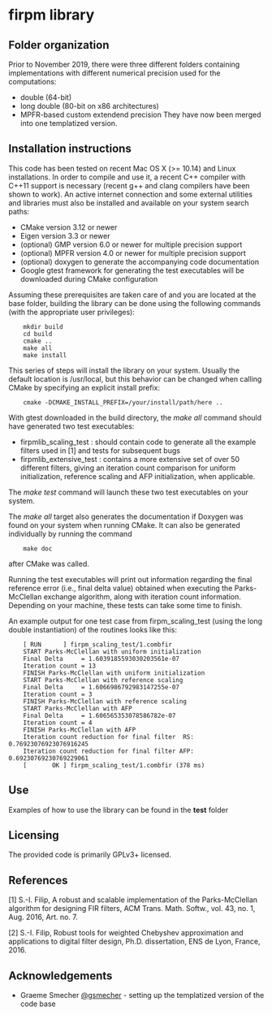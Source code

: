 firpm library
==================================

## Folder organization

Prior to November 2019, there were three different folders containing
implementations with different numerical precision used for the computations:
* double (64-bit)
* long double (80-bit on x86 architectures)
* MPFR-based custom extendend precision
They have now been merged into one templatized version.

## Installation instructions

This code has been tested on recent Mac OS X (>= 10.14) and Linux installations. 
In order to compile and use it, a recent C++ compiler with C++11 support is necessary
(recent g++ and clang compilers have been shown to work). An active internet 
connection and some external utilities and libraries must also be installed and
available on your system search paths:
* CMake version 3.12 or newer
* Eigen version 3.3 or newer
* (optional) GMP version 6.0 or newer for multiple precision support
* (optional) MPFR version 4.0 or newer for multiple precision support
* (optional) doxygen to generate the accompanying code documentation
* Google gtest framework for generating the test executables will be downloaded during CMake configuration

Assuming these prerequisites are taken care of and you are located at the base
folder, building the library can be done using the following commands 
(with the appropriate user privileges):

        mkdir build
        cd build
        cmake ..
        make all
        make install

This series of steps will install the library on your system. Usually the default 
location is /usr/local, but this behavior can be changed when calling CMake by 
specifying an explicit install prefix:

        cmake -DCMAKE_INSTALL_PREFIX=/your/install/path/here ..


With gtest downloaded in the build directory, the *make all* command should 
have generated two test executables:
* firpmlib_scaling_test : should contain code to generate all the example filters used in [1] and tests for subsequent bugs
* firpmlib_extensive_test : contains a more extensive set of over 50 different filters, giving an iteration count comparison for uniform initialization, reference scaling and AFP initialization, when applicable.

The *make test* command will launch these two test executables on your system.

The *make all* target also generates the documentation if Doxygen was found on 
your system when running CMake. It can also be generated individually by running 
the command

        make doc

after CMake was called.


Running the test executables will print out information regarding the final reference error 
(i.e., final delta value) obtained when executing the Parks-McClellan exchange algorithm, 
along with iteration count information. Depending on your machine, these tests can take 
some time to finish.

An example output for one test case from firpm_scaling_test (using the long double 
instantiation) of the routines looks like this:

        [ RUN      ] firpm_scaling_test/1.combfir
        START Parks-McClellan with uniform initialization
        Final Delta     = 1.6039185593030203561e-07
        Iteration count = 13
        FINISH Parks-McClellan with uniform initialization
        START Parks-McClellan with reference scaling
        Final Delta     = 1.6066986792983147255e-07
        Iteration count = 3
        FINISH Parks-McClellan with reference scaling
        START Parks-McClellan with AFP
        Final Delta     = 1.606565353078586782e-07
        Iteration count = 4
        FINISH Parks-McClellan with AFP
        Iteration count reduction for final filter  RS: 0.76923076923076916245
        Iteration count reduction for final filter AFP: 0.69230769230769229061
        [       OK ] firpm_scaling_test/1.combfir (378 ms)

## Use

Examples of how to use the library can be found in the **test** folder

## Licensing

The provided code is primarily GPLv3+ licensed.

## References
[1] S.-I. Filip, A robust and scalable implementation of the Parks-McClellan
algorithm for designing FIR filters, ACM Trans. Math. Softw., vol. 43,
no. 1, Aug. 2016, Art. no. 7.

[2] S.-I. Filip, Robust tools for weighted Chebyshev approximation and
applications to digital filter design, Ph.D. dissertation, ENS de Lyon, France, 2016.

## Acknowledgements
* Graeme Smecher [@gsmecher]( https://github.com/gsmecher ) - setting up the templatized version of the code base

